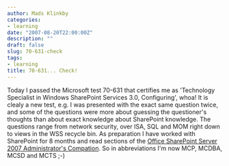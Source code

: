 ```yaml
---
author: Mads Klinkby
categories:
- learning
date: "2007-08-20T22:00:00Z"
description: ""
draft: false
slug: 70-631-check
tags:
- learning
title: 70-631... Check!
---
```



Today I passed the Microsoft test 70-631 that certifies me as 'Technology Specialist in Windows SharePoint Services 3.0, Configuring', whoa! It is clealy a new test, e.g. I was presented with the exact same question twice, and some of the questions were more about guessing the questioner's thoughts than about exact knowledge about SharePoint knowledge. The questions range from network security, over ISA, SQL and MOM right down to views in the WSS recycle bin. As preparation I have worked with SharePoint for 8 months and read sections of the [ Office SharePoint Server 2007 Administrator's Compation](http://www.amazon.co.uk/Microsoft-Office-Sharepoint-Administrators-Companion/dp/0735622825/ref=sr_1_2/026-0205249-8333232?ie=UTF8&s=books&qid=1187690411&sr=8-2). So in abbreviations I'm now MCP, MCDBA, MCSD and MCTS ;-)

